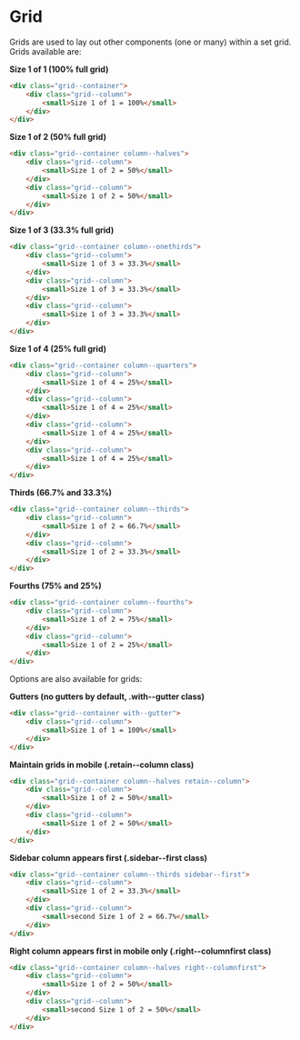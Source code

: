 Grid
======

Grids are used to lay out other components (one or many) within a set grid. Grids available are:

**Size 1 of 1 (100% full grid)**
```HTML
<div class="grid--container">
	<div class="grid--column">
		<small>Size 1 of 1 = 100%</small>
	</div>
</div>
```

**Size 1 of 2 (50% full grid)**
```HTML
<div class="grid--container column--halves">
	<div class="grid--column">
		<small>Size 1 of 2 = 50%</small>
	</div>
	<div class="grid--column">
		<small>Size 1 of 2 = 50%</small>
	</div>
</div>
```

**Size 1 of 3 (33.3% full grid)**
```HTML
<div class="grid--container column--onethirds">
	<div class="grid--column">
		<small>Size 1 of 3 = 33.3%</small>
	</div>
	<div class="grid--column">
		<small>Size 1 of 3 = 33.3%</small>
	</div>
	<div class="grid--column">
		<small>Size 1 of 3 = 33.3%</small>
	</div>
</div>
```

**Size 1 of 4 (25% full grid)**
```HTML
<div class="grid--container column--quarters">
	<div class="grid--column">
		<small>Size 1 of 4 = 25%</small>
	</div>
	<div class="grid--column">
		<small>Size 1 of 4 = 25%</small>
	</div>
	<div class="grid--column">
		<small>Size 1 of 4 = 25%</small>
	</div>
	<div class="grid--column">
		<small>Size 1 of 4 = 25%</small>
	</div>
</div>
```

**Thirds (66.7% and 33.3%)**
```HTML
<div class="grid--container column--thirds">
	<div class="grid--column">
		<small>Size 1 of 2 = 66.7%</small>
	</div>
	<div class="grid--column">
		<small>Size 1 of 2 = 33.3%</small>
	</div>
</div>
```

**Fourths (75% and 25%)**
```HTML
<div class="grid--container column--fourths">
	<div class="grid--column">
		<small>Size 1 of 2 = 75%</small>
	</div>
	<div class="grid--column">
		<small>Size 1 of 2 = 25%</small>
	</div>
</div>
```

Options are also available for grids:

**Gutters (no gutters by default, .with--gutter class)**
```HTML
<div class="grid--container with--gutter">
	<div class="grid--column">
		<small>Size 1 of 1 = 100%</small>
	</div>
</div>
```

**Maintain grids in mobile (.retain--column class)**
```HTML
<div class="grid--container column--halves retain--column">
	<div class="grid--column">
		<small>Size 1 of 2 = 50%</small>
	</div>
	<div class="grid--column">
		<small>Size 1 of 2 = 50%</small>
	</div>
</div>
```

**Sidebar column appears first (.sidebar--first class)**
```HTML
<div class="grid--container column--thirds sidebar--first">
	<div class="grid--column">
		<small>Size 1 of 2 = 33.3%</small>
	</div>
	<div class="grid--column">
		<small>second Size 1 of 2 = 66.7%</small>
	</div>
</div>
```

**Right column appears first in mobile only (.right--columnfirst class)**
```HTML
<div class="grid--container column--halves right--columnfirst">
	<div class="grid--column">
		<small>Size 1 of 2 = 50%</small>
	</div>
	<div class="grid--column">
		<small>second Size 1 of 2 = 50%</small>
	</div>
</div>
```